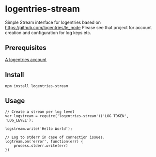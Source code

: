 # logentries-stream

Simple Stream interface for logentries based on https://github.com/logentries/le_node
Please see that project for account creation and configuration for log keys etc.

## Prerequisites
[A logentries account](www.logentries.com)

## Install
```
npm install logentries-stream
```

## Usage 

```
// Create a stream per log level
var logstream = require('logentries-stream')('LOG_TOKEN', 'LOG_LEVEL');

logstream.write('Hello World');

// Log to stderr in case of connection issues. 
logtream.on('error', function(err) {
	process.stderr.write(err)
})
```